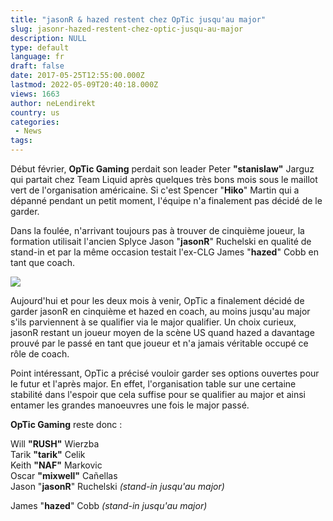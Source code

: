 ```yaml
---
title: "jasonR & hazed restent chez OpTic jusqu'au major"
slug: jasonr-hazed-restent-chez-optic-jusqu-au-major
description: NULL
type: default
language: fr
draft: false
date: 2017-05-25T12:55:00.000Z
lastmod: 2022-05-09T20:40:18.000Z
views: 1663
author: neLendirekt
country: us
categories:
 - News
tags:
---
```

Début février, **OpTic Gaming** perdait son leader Peter **"stanislaw"** Jarguz qui partait chez Team Liquid après quelques très bons mois sous le maillot vert de l'organisation américaine. Si c'est Spencer "**Hiko**" Martin qui a dépanné pendant un petit moment, l'équipe n'a finalement pas décidé de le garder.

Dans la foulée, n'arrivant toujours pas à trouver de cinquième joueur, la formation utilisait l'ancien Splyce Jason "**jasonR**" Ruchelski en qualité de stand-in et par la même occasion testait l'ex-CLG James "**hazed**" Cobb en tant que coach.

![](/storage/images/5926d3dc59c89_14655639137964jpeg.jpeg)

Aujourd'hui et pour les deux mois à venir, OpTic a finalement décidé de garder jasonR en cinquième et hazed en coach, au moins jusqu'au major s'ils parviennent à se qualifier via le major qualifier. Un choix curieux, jasonR restant un joueur moyen de la scène US quand hazed a davantage prouvé par le passé en tant que joueur et n'a jamais véritable occupé ce rôle de coach. 

Point intéressant, OpTic a précisé vouloir garder ses options ouvertes pour le futur et l'après major. En effet, l'organisation table sur une certaine stabilité dans l'espoir que cela suffise pour se qualifier au major et ainsi entamer les grandes manoeuvres une fois le major passé.

**OpTic Gaming** reste donc : 

Will **"RUSH"** Wierzba  
Tarik **"tarik"** Celik  
Keith **"NAF"** Markovic  
Oscar **"mixwell"** Cañellas  
Jason "**jasonR**" Ruchelski _(stand-in jusqu'au major)_ 

James "**hazed**" Cobb _(stand-in jusqu'au major)_
